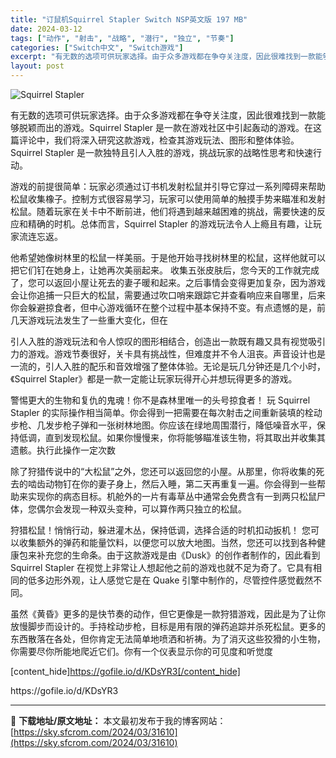 ```yaml
---
title: "订鼠机Squirrel Stapler Switch NSP英文版 197 MB"
date: 2024-03-12
tags: ["动作", "射击", "战略", "潜行", "独立", "节奏"]
categories: ["Switch中文", "Switch游戏"]
excerpt: "有无数的选项可供玩家选择。由于众多游戏都在争夺关注度，因此很难找到一款能够脱颖而出的游戏。Squirrel Stapler 是一款在游戏社区中引起轰动的游戏。在这篇评论中，我们将深入研究这款游戏，检查其游戏玩法、图形和整体体验。Squirrel Stapler 是一款独特且引人入胜的游戏，挑战玩家的&hellip;"
layout: post
---
```


<img class="aligncenter" src="https://sky.sfcrom.com/wp-content/uploads/2024/03/20240329101546-7272c.jpeg" alt="Squirrel Stapler" />

有无数的选项可供玩家选择。由于众多游戏都在争夺关注度，因此很难找到一款能够脱颖而出的游戏。Squirrel Stapler 是一款在游戏社区中引起轰动的游戏。在这篇评论中，我们将深入研究这款游戏，检查其游戏玩法、图形和整体体验。Squirrel Stapler 是一款独特且引人入胜的游戏，挑战玩家的战略性思考和快速行动。

游戏的前提很简单：玩家必须通过订书机发射松鼠并引导它穿过一系列障碍来帮助松鼠收集橡子。控制方式很容易学习，玩家可以使用简单的触摸手势来瞄准和发射松鼠。随着玩家在关卡中不断前进，他们将遇到越来越困难的挑战，需要快速的反应和精确的时机。总体而言，Squirrel Stapler 的游戏玩法令人上瘾且有趣，让玩家流连忘返。

他希望她像树林里的松鼠一样美丽。于是他开始寻找树林里的松鼠，这样他就可以把它们钉在她身上，让她再次美丽起来。
收集五张皮肤后，您今天的工作就完成了，您可以返回小屋让死去的妻子暖和起来。之后事情会变得更加复杂，因为游戏会让你追捕一只巨大的松鼠，需要通过吹口哨来跟踪它并查看响应来自哪里，后来你会躲避掠食者，但中心游戏循环在整个过程中基本保持不变。有点遗憾的是，前几天游戏玩法发生了一些重大变化，但在

引人入胜的游戏玩法和令人惊叹的图形相结合，创造出一款既有趣又具有视觉吸引力的游戏。游戏节奏很好，关卡具有挑战性，但难度并不令人沮丧。声音设计也是一流的，引人入胜的配乐和音效增强了整体体验。无论是玩几分钟还是几个小时，《Squirrel Stapler》都是一款一定能让玩家玩得开心并想玩得更多的游戏。

警惕更大的生物和复仇的鬼魂！你不是森林里唯一的头号掠食者！
玩 Squirrel Stapler 的实际操作相当简单。你会得到一把需要在每次射击之间重新装填的栓动步枪、几发步枪子弹和一张树林地图。你应该在绿地周围潜行，降低噪音水平，保持低调，直到发现松鼠。如果你慢慢来，你将能够瞄准该生物，将其取出并收集其遗骸。执行此操作一定次数

除了狩猎传说中的“大松鼠”之外，您还可以返回您的小屋。从那里，你将收集的死去的啮齿动物钉在你的妻子身上，然后入睡，第二天再重复一遍。你会得到一些帮助来实现你的病态目标。机舱外的一片有毒草丛中通常会免费含有一到两只松鼠尸体，您偶尔会发现一种双头变种，可以算作两只独立的松鼠。

狩猎松鼠！悄悄行动，躲进灌木丛，保持低调，选择合适的时机扣动扳机！
您可以收集额外的弹药和能量饮料，以便您可以放大地图。当然，您还可以找到各种健康包来补充您的生命条。由于这款游戏是由《Dusk》的创作者制作的，因此看到 Squirrel Stapler 在视觉上非常让人想起他之前的游戏也就不足为奇了。它具有相同的低多边形外观，让人感觉它是在 Quake 引擎中制作的，尽管控件感觉截然不同。

虽然《黄昏》更多的是快节奏的动作，但它更像是一款狩猎游戏，因此是为了让你放慢脚步而设计的。手持栓动步枪，目标是用有限的弹药追踪并杀死松鼠。更多的东西散落在各处，但你肯定无法简单地喷洒和祈祷。为了消灭这些狡猾的小生物，你需要尽你所能地爬近它们。你有一个仪表显示你的可见度和听觉度

[content_hide]https://gofile.io/d/KDsYR3[/content_hide]

<!--wechatfans start-->https://gofile.io/d/KDsYR3<!--wechatfans end-->

---
📖 **下载地址/原文地址：** 本文最初发布于我的博客网站：[https://sky.sfcrom.com/2024/03/31610](https://sky.sfcrom.com/2024/03/31610)
